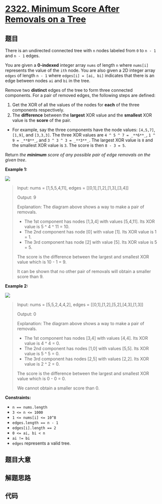 # [2322. Minimum Score After Removals on a Tree](https://leetcode.com/problems/minimum-score-after-removals-on-a-tree/)

## 题目

There is an undirected connected tree with `n` nodes labeled from `0` to `n -
1` and `n - 1` edges.

You are given a **0-indexed** integer array `nums` of length `n` where
`nums[i]` represents the value of the `ith` node. You are also given a 2D
integer array `edges` of length `n - 1` where `edges[i] = [ai, bi]` indicates
that there is an edge between nodes `ai` and `bi` in the tree.

Remove two **distinct** edges of the tree to form three connected components.
For a pair of removed edges, the following steps are defined:

1. Get the XOR of all the values of the nodes for **each** of the three components respectively.
2. The **difference** between the **largest** XOR value and the **smallest** XOR value is the **score** of the pair.

- For example, say the three components have the node values: `[4,5,7]`, `[1,9]`, and `[3,3,3]`. The three XOR values are `4 ^ 5 ^ 7 = _**6**_`, `1 ^ 9 = _**8**_`, and `3 ^ 3 ^ 3 = _**3**_`. The largest XOR value is `8` and the smallest XOR value is `3`. The score is then `8 - 3 = 5`.

Return _the **minimum** score of any possible pair of edge removals on the
given tree_.

**Example 1:**

![](https://assets.leetcode.com/uploads/2022/05/03/ex1drawio.png)

> Input: nums = [1,5,5,4,11], edges = [[0,1],[1,2],[1,3],[3,4]]
>
> Output: 9
>
> Explanation: The diagram above shows a way to make a pair of removals.
>
> - The 1st component has nodes [1,3,4] with values [5,4,11]. Its XOR value is 5 ^ 4 ^ 11 = 10.
> - The 2nd component has node [0] with value [1]. Its XOR value is 1 = 1.
> - The 3rd component has node [2] with value [5]. Its XOR value is 5 = 5.
>
> The score is the difference between the largest and smallest XOR value which is 10 - 1 = 9.
>
> It can be shown that no other pair of removals will obtain a smaller score than 9.

**Example 2:**

![](https://assets.leetcode.com/uploads/2022/05/03/ex2drawio.png)

> Input: nums = [5,5,2,4,4,2], edges = [[0,1],[1,2],[5,2],[4,3],[1,3]]
>
> Output: 0
>
> Explanation: The diagram above shows a way to make a pair of removals.
>
> - The 1st component has nodes [3,4] with values [4,4]. Its XOR value is 4 ^ 4 = 0.
> - The 2nd component has nodes [1,0] with values [5,5]. Its XOR value is 5 ^ 5 = 0.
> - The 3rd component has nodes [2,5] with values [2,2]. Its XOR value is 2 ^ 2 = 0.
>
> The score is the difference between the largest and smallest XOR value which is 0 - 0 = 0.
>
> We cannot obtain a smaller score than 0.

**Constraints:**

- `n == nums.length`
- `3 <= n <= 1000`
- `1 <= nums[i] <= 10^8`
- `edges.length == n - 1`
- `edges[i].length == 2`
- `0 <= ai, bi < n`
- `ai != bi`
- `edges` represents a valid tree.

## 题目大意

## 解题思路

## 代码

```javascript

```
